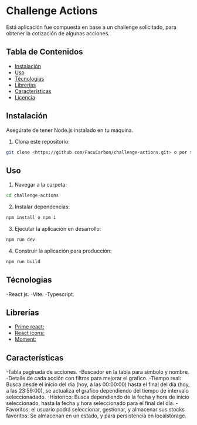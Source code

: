 # Challenge Actions

Está aplicación fue compuesta en base a un challenge solicitado, para obtener la cotización de algunas acciones.

## Tabla de Contenidos

- [Instalación](#instalación)
- [Uso](#uso)
- [Técnologias](#tecnologias)
- [Librerías](#librerias)
- [Características](#características)
- [Licencia](#licencia)

## Instalación

Asegúrate de tener Node.js instalado en tu máquina.

1. Clona este repositorio:

```bash
git clone <https://github.com/FacuCarbon/challenge-actions.git> o por ssh <git@github.com:FacuCarbon/challenge-actions.git>
```

## Uso

1. Navegar a la carpeta:

```bash
cd challenge-actions
```

2. Instalar dependencias:

```bash
npm install o npm i
```

3. Ejecutar la aplicación en desarrollo:

```bash
npm run dev
```

4. Construir la aplicación para producción:

```bash
npm run build
```

## Técnologias

-React js.
-Vite.
-Typescript.

## Librerías

- [Prime react:](https://primereact.org/installation/)
- [React icons:](https://react-icons.github.io/react-icons/)
- [Moment:](https://momentjs.com/docs/)

## Características

-Tabla paginada de acciones.
-Buscador en la tabla para simbolo y nombre.
-Detalle de cada acción con filtros para mejorar el grafico.
-Tiempo real: Busca desde el inicio del día (hoy, a las 00:00:00) hasta el final del día (hoy, a las 23:59:00), se actualiza el grafico dependiendo del tiempo de intervalo seleccionadado.
-Historico: Busca dependiendo de la fecha y hora de inicio seleccionado, hasta la fecha y hora seleccionado para el final del día.
-Favoritos: el usuario podrá seleccionar, gestionar, y almacenar sus stocks favoritos:
Se almacenan en un estado, y para persistencia en localstorage.

